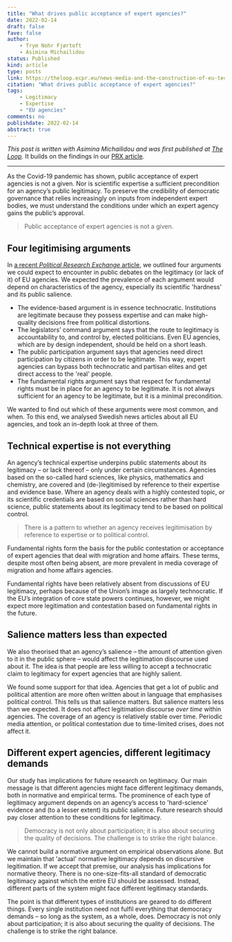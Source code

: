 ```yaml
---
title: "What drives public acceptance of expert agencies?"
date: 2022-02-14
draft: false
fave: false
author: 
    - Trym Nohr Fjørtoft
    - Asimina Michailidou
status: Published
kind: article
type: posts
link: https://theloop.ecpr.eu/news-media-and-the-construction-of-eu-technocratic-legitimacy/
citation: "What drives public acceptance of expert agencies?"
tags: 
    - Legitimacy
    - Expertise
    - "EU agencies"
comments: no
publishdate: 2022-02-14
abstract: true
---
```


*This post is written with Asimina Michailidou and was first published at [The Loop](https://theloop.ecpr.eu/news-media-and-the-construction-of-eu-technocratic-legitimacy/).* It builds on the findings in our [PRX article](/posts/fjortoft-michailidou-prx/).

---

As the Covid-19 pandemic has shown, public acceptance of expert agencies is not a given. Nor is scientific expertise a sufficient precondition for an agency’s public legitimacy. To preserve the credibility of democratic governance that relies increasingly on inputs from independent expert bodies, we must understand the conditions under which an expert agency gains the public’s approval.

> Public acceptance of expert agencies is not a given.

## Four legitimising arguments

In [a recent _Political Research Exchange_ article](https://www.tandfonline.com/doi/full/10.1080/2474736X.2021.2018266), we outlined four arguments we could expect to encounter in public debates on the legitimacy (or lack of it) of EU agencies. We expected the prevalence of each argument would depend on characteristics of the agency, especially its scientific 'hardness' and its public salience.

-   The evidence-based argument is in essence technocratic. Institutions are legitimate because they possess expertise and can make high-quality decisions free from political distortions.
-   The legislators’ command argument says that the route to legitimacy is accountability to, and control by, elected politicians. Even EU agencies, which are by design independent, should be held on a short leash.
-   The public participation argument says that agencies need direct participation by citizens in order to be legitimate. This way, expert agencies can bypass both technocratic and partisan elites and get direct access to the 'real' people.
-   The fundamental rights argument says that respect for fundamental rights must be in place for an agency to be legitimate. It is not always sufficient for an agency to be legitimate, but it is a minimal precondition.

We wanted to find out which of these arguments were most common, and when. To this end, we analysed Swedish news articles about all EU agencies, and took an in-depth look at three of them.

## Technical expertise is not everything

An agency’s technical expertise underpins public statements about its legitimacy – or lack thereof – only under certain circumstances. Agencies based on the so-called hard sciences, like physics, mathematics and chemistry, are covered and (de-)legitimised by reference to their expertise and evidence base. Where an agency deals with a highly contested topic, or its scientific credentials are based on social sciences rather than hard science, public statements about its legitimacy tend to be based on political control.

> There is a pattern to whether an agency receives legitimisation by reference to expertise or to political control.

Fundamental rights form the basis for the public contestation or acceptance of expert agencies that deal with migration and home affairs. These terms, despite most often being absent, are more prevalent in media coverage of migration and home affairs agencies.

Fundamental rights have been relatively absent from discussions of EU legitimacy, perhaps because of the Union’s image as largely technocratic. If the EU’s integration of core state powers continues, however, we might expect more legitimation and contestation based on fundamental rights in the future.

## Salience matters less than expected

We also theorised that an agency’s salience – the amount of attention given to it in the public sphere – would affect the legitimation discourse used about it. The idea is that people are less willing to accept a technocratic claim to legitimacy for expert agencies that are highly salient.

We found some support for that idea. Agencies that get a lot of public and political attention are more often written about in language that emphasises political control. This tells us that salience matters. But salience matters less than we expected. It does not affect legitimation discourse _over time_ within agencies. The coverage of an agency is relatively stable over time. Periodic media attention, or political contestation due to time-limited crises, does not affect it.

## Different expert agencies, different legitimacy demands

Our study has implications for future research on legitimacy. Our main message is that different agencies might face different legitimacy demands, both in normative and empirical terms. The prominence of each type of legitimacy argument depends on an agency’s access to 'hard-science' evidence and (to a lesser extent) its public salience. Future research should pay closer attention to these conditions for legitimacy.

> Democracy is not only about participation; it is also about securing the quality of decisions. The challenge is to strike the right balance.

We cannot build a normative argument on empirical observations alone. But we maintain that 'actual' normative legitimacy depends on discursive legitimation. If we accept that premise, our analysis has implications for normative theory. There is no one-size-fits-all standard of democratic legitimacy against which the entire EU should be assessed. Instead, different parts of the system might face different legitimacy standards.

The point is that different types of institutions are geared to do different things. Every single institution need not fulfil everything that democracy demands – so long as the system, as a whole, does. Democracy is not only about participation; it is also about securing the quality of decisions. The challenge is to strike the right balance.